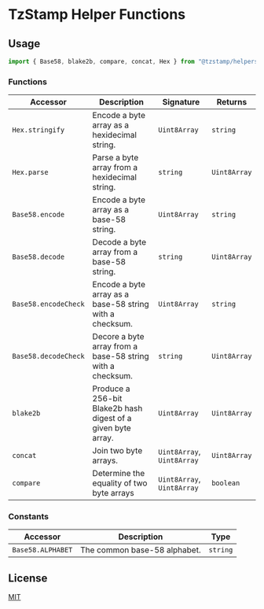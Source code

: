 # TzStamp Helper Functions

## Usage

```js
import { Base58, blake2b, compare, concat, Hex } from "@tzstamp/helpers";
```

### Functions

| Accessor             | Description                                                  | Signature                  | Returns      |
| -------------------- | ------------------------------------------------------------ | -------------------------- | ------------ |
| `Hex.stringify`      | Encode a byte array as a hexidecimal string.                 | `Uint8Array`               | `string`     |
| `Hex.parse`          | Parse a byte array from a hexidecimal string.                | `string`                   | `Uint8Array` |
| `Base58.encode`      | Encode a byte array as a base-58 string.                     | `Uint8Array`               | `string`     |
| `Base58.decode`      | Decode a byte array from a base-58 string.                   | `string`                   | `Uint8Array` |
| `Base58.encodeCheck` | Encode a byte array as a base-58 string with a checksum.     | `Uint8Array`               | `string`     |
| `Base58.decodeCheck` | Decore a byte array from a base-58 string with a checksum.   | `string`                   | `Uint8Array` |
| `blake2b`            | Produce a 256-bit Blake2b hash digest of a given byte array. | `Uint8Array`               | `Uint8Array` |
| `concat`             | Join two byte arrays.                                        | `Uint8Array`, `Uint8Array` | `Uint8Array` |
| `compare`            | Determine the equality of two byte arrays                    | `Uint8Array`, `Uint8Array` | `boolean`    |

### Constants

| Accessor          | Description                  | Type     |
| ----------------- | ---------------------------- | -------- |
| `Base58.ALPHABET` | The common base-58 alphabet. | `string` |

## License

[MIT](LICENSE.txt)
